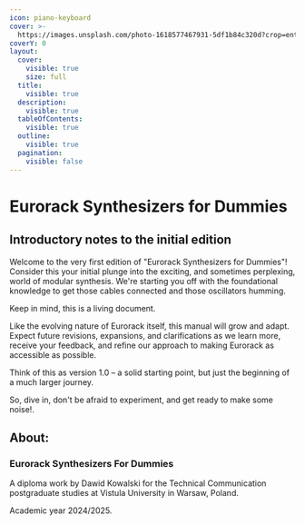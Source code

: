 ```yaml
---
icon: piano-keyboard
cover: >-
  https://images.unsplash.com/photo-1618577467931-5df1b84c320d?crop=entropy&cs=srgb&fm=jpg&ixid=M3wxOTcwMjR8MHwxfHNlYXJjaHw1fHxldXJvcmFja3xlbnwwfHx8fDE3NDMyNTM3OTZ8MA&ixlib=rb-4.0.3&q=85
coverY: 0
layout:
  cover:
    visible: true
    size: full
  title:
    visible: true
  description:
    visible: true
  tableOfContents:
    visible: true
  outline:
    visible: true
  pagination:
    visible: false
---
```


# Eurorack Synthesizers for Dummies

## Introductory notes to the initial edition

Welcome to the very first edition of "Eurorack Synthesizers for Dummies"!\
Consider this your initial plunge into the exciting, and sometimes perplexing, world of modular synthesis. We're starting you off with the foundational knowledge to get those cables connected and those oscillators humming.

Keep in mind, this is a living document.

Like the evolving nature of Eurorack itself, this manual will grow and adapt.\
Expect future revisions, expansions, and clarifications as we learn more, receive your feedback, and refine our approach to making Eurorack as accessible as possible.

Think of this as version 1.0 – a solid starting point, but just the beginning of a much larger journey.

So, dive in, don't be afraid to experiment, and get ready to make some noise!.

## About:

### Eurorack Synthesizers For Dummies

A diploma work by Dawid Kowalski for the Technical Communication postgraduate studies at Vistula University in Warsaw, Poland.

Academic year 2024/2025.
